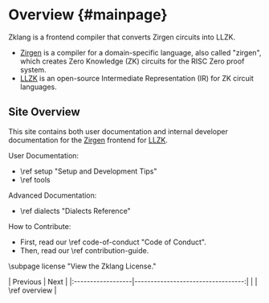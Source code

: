 # Overview {#mainpage}

Zklang is a frontend compiler that converts Zirgen circuits into LLZK.
- [Zirgen][zirgen-repo] is a compiler for a domain-specific language, also called "zirgen",
which creates Zero Knowledge (ZK) circuits for the RISC Zero proof system.
- [LLZK][llzk-site] is an open-source Intermediate Representation (IR) for ZK
circuit languages.

## Site Overview

This site contains both user documentation and internal developer documentation
for the [Zirgen][zirgen-repo] frontend for [LLZK][llzk-site].

User Documentation:
- \ref setup "Setup and Development Tips"
- \ref tools

Advanced Documentation:
- \ref dialects "Dialects Reference"

How to Contribute:
- First, read our \ref code-of-conduct "Code of Conduct".
- Then, read our \ref contribution-guide.

\subpage license "View the Zklang License."

[llzk-site]: https://veridise.github.io/llzk-lib
[zirgen-repo]: https://github.com/risc0/zirgen

<div class="section_buttons">
| Previous          |                              Next |
|:------------------|----------------------------------:|
|  | \ref overview |
</div>


